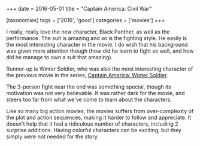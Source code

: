 +++
date = 2016-05-01
title = "Captain America: Civil War"

[taxonomies]
tags = ['2016', 'good']
categories = ['movies']
+++

I really, really love the new character, Black Panther, as well as the
performance. The suit is amazing and so is the fighting style. He easily
is the most interesting character in the movie. I do wish that his
background was given more attention though (how did he learn to fight so
well, and how did he manage to own a suit that amazing).

Runner-up is Winter Soldier, who was also the most interesting character
of the previous movie in the series, [Captain America: Winter Soldier].

The 3-person fight near the end was something special, though its
motivation was not very believable. It was rather dark for the movie,
and steers too far from what we've come to learn about the characters.

Like so many big action movies, the movies suffers from over-complexity
of the plot and action sequences, making it harder to follow and
appreciate. It doesn't help that it had a ridiculous number of
characters, including 2 surprise additions. Having colorful characters
can be exciting, but they simply were not needed for the story.

  [Captain America: Winter Soldier]: http://tshepang.net/captain-america-the-winter-soldier-2014
